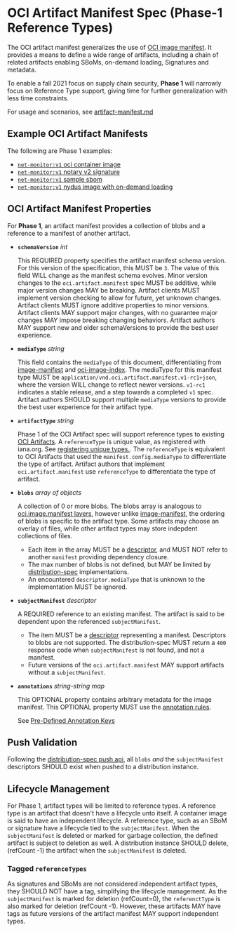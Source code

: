 # OCI Artifact Manifest Spec (Phase-1 Reference Types)

The OCI artifact manifest generalizes the use of [OCI image manifest][oci-image-manifest-spec]. It provides a means to define a wide range of artifacts, including a chain of related artifacts enabling SBoMs, on-demand loading, Signatures and metadata. 

To enable a fall 2021 focus on supply chain security,  **Phase 1** will narrowly focus on Reference Type support, giving time for further generalization with less time constraints.

For usage and scenarios, see [artifact-manifest.md](./artifact-manifest.md)

## Example OCI Artifact Manifests

The following are Phase 1 examples:

- [`net-monitor:v1` oci container image](./artifact-manifest/net-monitor-oci-image.json)
- [`net-monitor:v1` notary v2 signature](./artifact-manifest/net-monitor-image-signature.json)
- [`net-monitor:v1` sample sbom](./artifact-manifest/net-monitor-image-sbom.json)
- [`net-monitor:v1` nydus image with on-demand loading](./artifact-manifest/net-monitor-image-nydus-ondemand-loading.json)

## OCI Artifact Manifest Properties

For **Phase 1**, an artifact manifest provides a collection of blobs and a reference to a manifest of another artifact.

- **`schemaVersion`** *int*

  This REQUIRED property specifies the artifact manifest schema version.
  For this version of the specification, this MUST be `3`. The value of this field WILL change as the manifest schema evolves. Minor version changes to the `oci.artifact.manifest` spec MUST be additive, while major version changes MAY be breaking. Artifact clients MUST implement version checking to allow for future, yet unknown changes. Artifact clients MUST ignore additive properties to minor versions. Artifact clients MAY support major changes, with no guarantee major changes MAY impose breaking changing behaviors. Artifact authors MAY support new and older schemaVersions to provide the best user experience.

- **`mediaType`** *string*

  This field contains the `mediaType` of this document, differentiating from [image-manifest][oci-image-manifest-spec] and [oci-image-index]. The mediaType for this manifest type MUST be `application/vnd.oci.artifact.manifest.v1-rc1+json`, where the version WILL change to reflect newer versions. `v1-rc1` indicates a stable release, and a step towards a completed `v1` spec. Artifact authors SHOULD support multiple `mediaType` versions to provide the best user experience for their artifact type.

- **`artifactType`** *string*

  Phase 1 of the OCI Artifact spec will support reference types to existing [OCI Artifacts][oci-artifacts]. A `referenceType` is unique value, as registered with iana.org. See [registering unique types.][registering-iana]. The `referenceType` is equivalent to OCI Artifacts that used the `manifest.config.mediaType` to differentiate the type of artifact. Artifact authors that implement `oci.artifact.manifest` use `referenceType` to differentiate the type of artifact.

- **`blobs`** *array of objects*

    A collection of 0 or more blobs. The blobs array is analogous to [oci.image.manifest layers][oci-image-manifest-spec-layers], however unlike [image-manifest][oci-image-manifest-spec], the ordering of blobs is specific to the artifact type. Some artifacts may choose an overlay of files, while other artifact types may store indepdent collections of files.

    - Each item in the array MUST be a [descriptor][descriptor], and MUST NOT refer to another `manifest` providing dependency closure.
    - The max number of blobs is not defined, but MAY be limited by [distribution-spec][oci-distribution-spec] implementations.
    - An encountered `descriptor.mediaType` that is unknown to the implementation MUST be ignored.

- **`subjectManifest`** *descriptor*

   A REQUIRED reference to an existing manifest. The artifact is said to be dependent upon the referenced `subjectManifest`.
   - The item MUST be a [descriptor][descriptor] representing a manifest. Descriptors to blobs are not supported. The distribution-spec MUST return a `400` response code when `subjectManifest` is not found, and not a manifest.
   - Future versions of the `oci.artifact.manifest` MAY support artifacts without a `subjectManifest`.

- **`annotations`** *string-string map*

    This OPTIONAL property contains arbitrary metadata for the image manifest.
    This OPTIONAL property MUST use the [annotation rules](annotations.md#rules).

    See [Pre-Defined Annotation Keys][annotations]

## Push Validation

Following the [distribution-spec push api](https://github.com/opencontainers/distribution-spec/blob/main/spec.md#push), all `blobs` *and* the `subjectManifest` descriptors SHOULD exist when pushed to a distribution instance.

## Lifecycle Management

For Phase 1, artifact types will be limited to reference types. A reference type is an artifact that doesn't have a lifecycle unto itself. A container image is said to have an independent lifecycle. A reference type, such as an SBoM or signature have a lifecycle tied to the `subjectManifest`. When the `subjectManifest` is deleted or marked for garbage collection, the defined artifact is subject to deletion as well. A distribution instance SHOULD delete, (refCount -1) the artifact when the `subjectManifest` is deleted.

### Tagged `referenceTypes`

As signatures and SBoMs are not considered independent artifact types, they SHOULD NOT have a tag, simplifying the lifecycle management. As the `subjectManifest` is marked for deletion (refCount=0), the `referenctType` is also marked for deletion (refCount -1). However, these artifacts MAY have tags as future versions of the artifact manifest MAY support independent types. 

[oci-artifacts]:                   https://github.com/opencontainers/artifacts
[oci-config]:                      https://github.com/opencontainers/image-spec/blob/master/config.md
[oci-image-manifest-spec]:         https://github.com/opencontainers/image-spec/blob/master/manifest.md
[oci-image-manifest-spec-layers]:  https://github.com/opencontainers/image-spec/blob/master/manifest.md#image-manifest-property-descriptions
[oci-image-index]:                 https://github.com/opencontainers/image-spec/blob/master/image-index.md
[oci-distribution-spec]:           https://github.com/opencontainers/distribution-spec
[media-type]:                      https://github.com/opencontainers/image-spec/blob/master/media-types.md
[artifact-type]:                   https://github.com/opencontainers/artifacts/blob/master/artifact-authors.md#defining-a-unique-artifact-type
[registering-iana]:                ./artifact-authors.md#registering-unique-types-with-iana
[descriptor]:                      https://github.com/opencontainers/image-spec/blob/master/descriptor.md
[annotations]:                     https://github.com/opencontainers/image-spec/blob/master/annotations.md